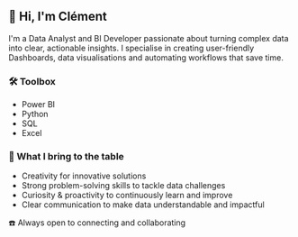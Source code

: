 ## 👋 Hi, I'm Clément

I'm a Data Analyst and BI Developer passionate about turning complex data into clear, actionable insights.
I specialise in creating user-friendly Dashboards, data visualisations and automating workflows that save time.

### 🛠️ Toolbox
- Power BI
- Python
- SQL
- Excel

### 🧠 What I bring to the table
- Creativity for innovative solutions
- Strong problem-solving skills to tackle data challenges
- Curiosity & proactivity to continuously learn and improve
- Clear communication to make data understandable and impactful

☎️ Always open to connecting and collaborating
<!--
**clemviz/clemviz** is a ✨ _special_ ✨ repository because its `README.md` (this file) appears on your GitHub profile.

Here are some ideas to get you started:

- 🔭 I’m currently working on ...
- 🌱 I’m currently learning ...
- 👯 I’m looking to collaborate on ...
- 🤔 I’m looking for help with ...
- 💬 Ask me about ...
- 📫 How to reach me: ...
- 😄 Pronouns: ...
- ⚡ Fun fact: ...
-->
